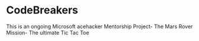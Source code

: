 # CodeBreakers
This is an ongoing Microsoft acehacker Mentorship Project- The Mars Rover Mission- The ultimate Tic Tac Toe
